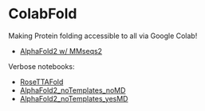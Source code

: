 # ColabFold
Making Protein folding accessible to all via Google Colab!
- [AlphaFold2 w/ MMseqs2](https://colab.research.google.com/github/sokrypton/ColabFold/blob/main/AlphaFold2.ipynb)

Verbose notebooks:
- [RoseTTAFold](https://colab.research.google.com/github/sokrypton/ColabFold/blob/main/RoseTTAFold.ipynb)
- [AlphaFold2_noTemplates_noMD](https://colab.research.google.com/github/sokrypton/ColabFold/blob/main/verbose/alphafold_noTemplates_noMD.ipynb)
- [AlphaFold2_noTemplates_yesMD](https://colab.research.google.com/github/sokrypton/ColabFold/blob/main/verbose/alphafold_noTemplates_yesMD.ipynb)
